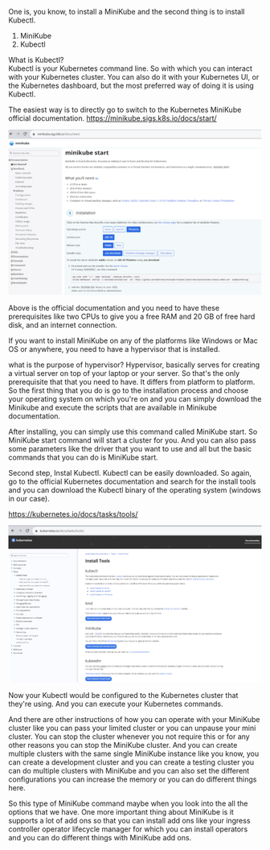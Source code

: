 One is, you know, to install a MiniKube and the second thing is to install Kubectl. 
1) MiniKube
2) Kubectl

What is Kubectl?  
Kubectl is your Kubernetes command line. So with which you can interact with your Kubernetes cluster. You can also do it with your Kubernetes UI, or the Kubernetes dashboard, but the most preferred way of doing it is using Kubectl. 

The easiest way is to directly go to switch to the Kubernetes MiniKube official documentation.
https://minikube.sigs.k8s.io/docs/start/

![Alt text](image.png)

Above is the official documentation and you need to have these prerequisites like  two CPUs to give you a free RAM and 20 GB of free hard disk, and  an internet connection. 

If you want to install MiniKube on any of the platforms like Windows or Mac OS or anywhere, you need to have a hypervisor that is installed.

what is the purpose of hypervisor?
Hypervisor, basically serves for creating a virtual server on top of your laptop or your server. So that's the only prerequisite that that you need to have. It differs from platform to platform. So the first thing that you do is go to the installation process and choose your operating system on which you're on and you can simply download the Minikube and execute the scripts that are available in Minikube documentation.

After installing, you can simply use this command called MiniKube start. So MiniKube start command will start a cluster for you. And you can also pass some parameters like the driver that you want to use and all but the basic commands that you can do is MiniKube start.

Second step, Instal Kubectl. Kubectl can be easily downloaded. So again, go to the official Kubernetes documentation and search for the install tools and you can download the Kubectl binary of the operating system (windows in our case). 

https://kubernetes.io/docs/tasks/tools/

![Alt text](image-1.png)

Now your Kubectl would be configured to the Kubernetes cluster that they're using. And you can execute your Kubernetes commands. 

And there are other instructions of how you can operate with your MiniKube cluster like you can pass your limited cluster or you can unpause your mini cluster. You can stop the cluster whenever you not require this or for any other reasons you can stop the MiniKube cluster. And you can create multiple clusters with the same single MiniKube instance like you know, you can create a development cluster and you can create a testing cluster you can do multiple clusters with MiniKube and you can also set the different configurations you can increase the memory or you can do different things here. 

So this type of MiniKube command maybe when you look into the all the options that we have. One more important thing about MiniKube is it supports a lot of add ons so that you can install add ons like your ingress controller operator lifecycle manager for which you can install operators and you can do different things with MiniKube add ons. 